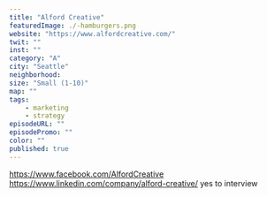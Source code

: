 ```yaml
---
title: "Alford Creative"
featuredImage: ./-hamburgers.png
website: "https://www.alfordcreative.com/"
twit: ""
inst: ""
category: "A"
city: "Seattle"
neighborhood: 
size: "Small (1-10)"
map: ""
tags:
    - marketing
    - strategy
episodeURL: ""
episodePromo: ""
color: ""
published: true
---
```


https://www.facebook.com/AlfordCreative
https://www.linkedin.com/company/alford-creative/
yes to interview